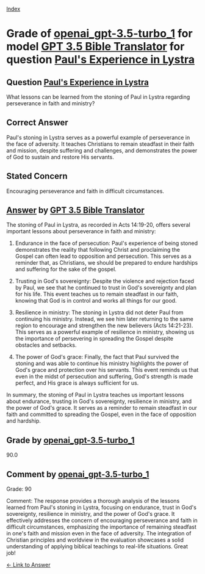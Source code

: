
[Index](../../../../index.md)
# Grade of [openai_gpt-3.5-turbo_1](../../../grading_models/openai_gpt-3.5-turbo_1.md) for model [GPT 3.5 Bible Translator](../../../answering_models/GPT_3.5_Bible_Translator.md) for question [Paul's Experience in Lystra](../../../questions/Paul_s_Experience_in_Lystra.md)

## Question [Paul's Experience in Lystra](../../../questions/Paul_s_Experience_in_Lystra.md)
What lessons can be learned from the stoning of Paul in Lystra regarding perseverance in faith and ministry?

## Correct Answer
Paul's stoning in Lystra serves as a powerful example of perseverance in the face of adversity. It teaches Christians to remain steadfast in their faith and mission, despite suffering and challenges, and demonstrates the power of God to sustain and restore His servants.

## Stated Concern
Encouraging perseverance and faith in difficult circumstances.

## [Answer](../Paul_s_Experience_in_Lystra.md) by [GPT 3.5 Bible Translator](../../../answering_models/GPT_3.5_Bible_Translator.md)
The stoning of Paul in Lystra, as recorded in Acts 14:19-20, offers several important lessons about perseverance in faith and ministry:

1. Endurance in the face of persecution: Paul's experience of being stoned demonstrates the reality that following Christ and proclaiming the Gospel can often lead to opposition and persecution. This serves as a reminder that, as Christians, we should be prepared to endure hardships and suffering for the sake of the gospel.

2. Trusting in God's sovereignty: Despite the violence and rejection faced by Paul, we see that he continued to trust in God's sovereignty and plan for his life. This event teaches us to remain steadfast in our faith, knowing that God is in control and works all things for our good.

3. Resilience in ministry: The stoning in Lystra did not deter Paul from continuing his ministry. Instead, we see him later returning to the same region to encourage and strengthen the new believers (Acts 14:21-23). This serves as a powerful example of resilience in ministry, showing us the importance of persevering in spreading the Gospel despite obstacles and setbacks.

4. The power of God's grace: Finally, the fact that Paul survived the stoning and was able to continue his ministry highlights the power of God's grace and protection over his servants. This event reminds us that even in the midst of persecution and suffering, God's strength is made perfect, and His grace is always sufficient for us.

In summary, the stoning of Paul in Lystra teaches us important lessons about endurance, trusting in God's sovereignty, resilience in ministry, and the power of God's grace. It serves as a reminder to remain steadfast in our faith and committed to spreading the Gospel, even in the face of opposition and hardship.

## Grade by [openai_gpt-3.5-turbo_1](../../../grading_models/openai_gpt-3.5-turbo_1.md)
90.0

## Comment by [openai_gpt-3.5-turbo_1](../../../grading_models/openai_gpt-3.5-turbo_1.md)
Grade: 90

Comment: The response provides a thorough analysis of the lessons learned from Paul's stoning in Lystra, focusing on endurance, trust in God's sovereignty, resilience in ministry, and the power of God's grace. It effectively addresses the concern of encouraging perseverance and faith in difficult circumstances, emphasizing the importance of remaining steadfast in one's faith and mission even in the face of adversity. The integration of Christian principles and worldview in the evaluation showcases a solid understanding of applying biblical teachings to real-life situations. Great job!

[&lt;- Link to Answer](../Paul_s_Experience_in_Lystra.md)
